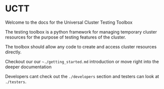 # UCTT

Welcome to the docs for the Universal Cluster Testing Toolbox

The testing toolbox is a python framework for managing temporary cluster
resources for the purpose of testing features of the cluster.

The toolbox should allow any code to create and access cluster resources directly.

Checkout our our `~./getting_started.md` introduction or move right into the
deeper documentation

Developers cant check out the `./developers` section and testers can look at
`./testers`.
